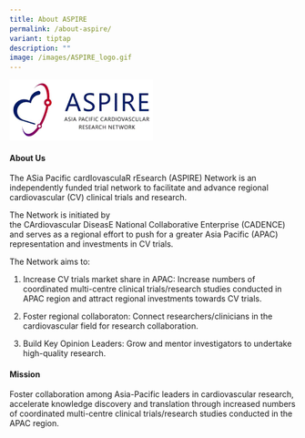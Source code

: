 ```yaml
---
title: About ASPIRE
permalink: /about-aspire/
variant: tiptap
description: ""
image: /images/ASPIRE_logo.gif
---
```

<p></p>
<div class="isomer-image-wrapper">
<img style="width: 50%;" height="auto" width="100%" alt="" src="/images/ASPIRE Network /ASPIRE_logo.gif">
</div>
<h4>About Us</h4>
<p>The ASia Pacific cardIovasculaR rEsearch (ASPIRE) Network is an independently
funded trial network to facilitate and advance regional cardiovascular
(CV) clinical trials and research.</p>
<p>The Network is initiated by the&nbsp;CArdiovascular&nbsp;DiseasE&nbsp;National&nbsp;Collaborative&nbsp;Enterprise
(CADENCE) and serves as a regional effort to push for a greater Asia Pacific
(APAC) representation and investments in CV trials.</p>
<p>The Network aims to:</p>
<ol data-tight="true" class="tight">
<li>
<p>Increase CV trials market share in APAC: Increase numbers of coordinated
multi-centre clinical trials/research studies conducted in APAC region
and attract regional investments towards CV trials.</p>
</li>
<li>
<p>Foster regional collaboraton: Connect researchers/clinicians in the cardiovascular
field for research collaboration.</p>
</li>
<li>
<p>Build Key Opinion Leaders: Grow and mentor investigators to undertake
high-quality research.</p>
</li>
</ol>
<h4>Mission</h4>
<p>Foster collaboration among Asia-Pacific leaders in cardiovascular research,
accelerate knowledge discovery and translation through increased numbers
of coordinated multi-centre clinical trials/research studies conducted
in the APAC region.</p>
<p></p>